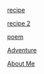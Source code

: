 

[recipe](/Users/maggielicata/Documents/cdinteractions/CDint/recipe/index.html)

[recipe 2](/Users/maggielicata/Documents/cdinteractions/CDint/recipe%202/index.html)

[poem](/Users/maggielicata/Documents/cdinteractions/CDint/poem/index.html)

[Adventure](///Users/maggielicata/Documents/cdinteractions/CDint/secondadventure/index.html)

<a href="website_fig/index.html" title="About Me">About Me</a>

